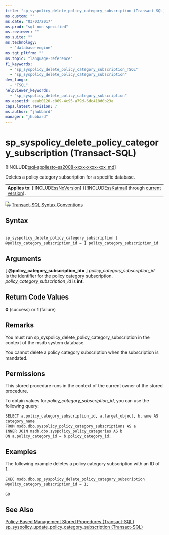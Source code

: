 ```yaml
---
title: "sp_syspolicy_delete_policy_category_subscription (Transact-SQL) | Microsoft Docs"
ms.custom: ""
ms.date: "03/03/2017"
ms.prod: "sql-non-specified"
ms.reviewer: ""
ms.suite: ""
ms.technology: 
  - "database-engine"
ms.tgt_pltfrm: ""
ms.topic: "language-reference"
f1_keywords: 
  - "sp_syspolicy_delete_policy_category_subscription_TSQL"
  - "sp_syspolicy_delete_policy_category_subscription"
dev_langs: 
  - "TSQL"
helpviewer_keywords: 
  - "sp_syspolicy_delete_policy_category_subscription"
ms.assetid: eeab0120-c869-4c95-a79d-6dc418d0b23a
caps.latest.revision: 7
ms.author: "jhubbard"
manager: "jhubbard"
---
```

# sp_syspolicy_delete_policy_category_subscription (Transact-SQL)
[!INCLUDE[tsql-appliesto-ss2008-xxxx-xxxx-xxx_md](../../../database-engine/configure/windows/includes/tsql-appliesto-ss2008-xxxx-xxxx-xxx-md.md)]

  Deletes a policy category subscription for a specific database.  
  
||  
|-|  
|**Applies to**: [!INCLUDE[ssNoVersion](../../../advanced-analytics/r-services/includes/ssnoversion-md.md)] ([!INCLUDE[ssKatmai](../../../analysis-services/data-mining/includes/sskatmai-md.md)] through [current version](http://go.microsoft.com/fwlink/p/?LinkId=299658)).|  
  
 ![Topic link icon](../../../database-engine/configure/windows/media/topic-link.gif "Topic link icon") [Transact-SQL Syntax Conventions](../../../t-sql/language-elements/transact-sql-syntax-conventions-transact-sql.md)  
  
## Syntax  
  
```  
  
sp_syspolicy_delete_policy_category_subscription [ @policy_category_subscription_id = ] policy_category_subscription_id  
```  
  
## Arguments  
 [ **@policy_category_subscription_id=** ] *policy_category_subscription_id*  
 Is the identifier for the policy category subscription. *policy_category_subscription_id* is **int**.  
  
## Return Code Values  
 **0** (success) or **1** (failure)  
  
## Remarks  
 You must run sp_syspolicy_delete_policy_category_subscription in the context of the msdb system database.  
  
 You cannot delete a policy category subscription when the subscription is mandated.  
  
## Permissions  
 This stored procedure runs in the context of the current owner of the stored procedure.  
  
 To obtain values for *policy_category_subscription_id*, you can use the following query:  
  
```  
SELECT a.policy_category_subscription_id, a.target_object, b.name AS category_name  
FROM msdb.dbo.syspolicy_policy_category_subscriptions AS a  
INNER JOIN msdb.dbo.syspolicy_policy_categories AS b  
ON a.policy_category_id = b.policy_category_id;  
```  
  
## Examples  
 The following example deletes a policy category subscription with an ID of 1.  
  
```  
EXEC msdb.dbo.sp_syspolicy_delete_policy_category_subscription @policy_category_subscription_id = 1;  
  
GO  
```  
  
## See Also  
 [Policy-Based Management Stored Procedures &#40;Transact-SQL&#41;](../../../relational-databases/reference/system-stored-procedures/policy-based-management-stored-procedures-transact-sql.md)   
 [sp_syspolicy_update_policy_category_subscription &#40;Transact-SQL&#41;](../../../relational-databases/reference/system-stored-procedures/sp-syspolicy-update-policy-category-subscription-transact-sql.md)  
  
  
